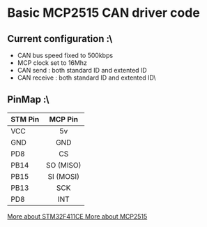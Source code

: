 # Basic MCP2515 CAN driver code 
## Current configuration :\
- CAN bus speed fixed to 500kbps
- MCP clock set to 16Mhz
- CAN send : both standard ID and extented ID
- CAN receive : both standard ID and extented ID\
## PinMap :\
| STM Pin       | MCP Pin       |
| ------------- |:-------------:|
| VCC           | 5v            |
| GND           | GND           |
| PD8           | CS            |
| PB14          | SO (MISO)     |
| PB15          | SI (MOSI)     |
| PB13          | SCK           |
| PD8           | INT           |
[More about STM32F411CE ](https://www.st.com/resource/en/reference_manual/rm0383-stm32f411xce-advanced-armbased-32bit-mcus-stmicroelectronics.pdf)
[More about MCP2515 ](https://ww1.microchip.com/downloads/en/DeviceDoc/MCP2515-Stand-Alone-CAN-Controller-with-SPI-20001801J.pdf)


